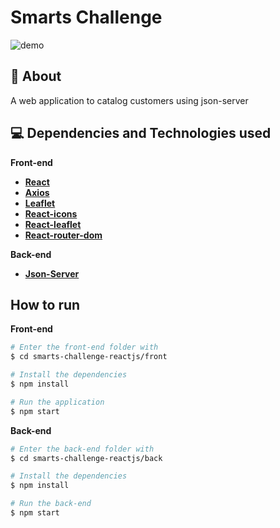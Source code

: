 # Smarts Challenge

![demo](https://user-images.githubusercontent.com/54121204/102805061-7102d380-4399-11eb-8266-868e1838f35f.jpeg)

## 🔖 About

A web application to catalog customers using json-server

## 💻 Dependencies and Technologies used

**Front-end**
- __[React](https://reactjs.org/)__ 
- __[Axios](https://github.com/axios/axios)__
- __[Leaflet](https://leafletjs.com/)__ 
- __[React-icons](https://react-icons.github.io/react-icons/)__ 
- __[React-leaflet](https://react-leaflet.js.org/)__ 
- __[React-router-dom](https://reactrouter.com/web/guides/quick-start)__ 

**Back-end**
- __[Json-Server](https://www.npmjs.com/package/json-server)__ 

## How to run

**Front-end**
```bash
# Enter the front-end folder with
$ cd smarts-challenge-reactjs/front

# Install the dependencies
$ npm install

# Run the application
$ npm start
```


**Back-end**
```bash
# Enter the back-end folder with
$ cd smarts-challenge-reactjs/back

# Install the dependencies
$ npm install

# Run the back-end
$ npm start
```
